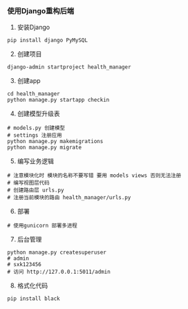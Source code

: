 ### 使用Django重构后端
1. 安装Django
```shell
pip install django PyMySQL
```

2. 创建项目
```shell
django-admin startproject health_manager
```

3. 创建app
```shell
cd health_manager
python manage.py startapp checkin
```

4. 创建模型升级表
```shell
# models.py 创建模型
# settings 注册应用
python manage.py makemigrations
python manage.py migrate
```

5. 编写业务逻辑
```shell
# 注意模块化时 模块的名称不要写错 要用 models views 否则无法注册
# 编写视图层代码
# 创建路由层 urls.py
# 注册当前模块的路由 health_manager/urls.py
```

6. 部署
```shell
# 使用gunicorn 部署多进程
```

7. 后台管理
```shell
python manage.py createsuperuser
# admin
# sxk123456
# 访问 http://127.0.0.1:5011/admin
```

8. 格式化代码
```shell
pip install black
```